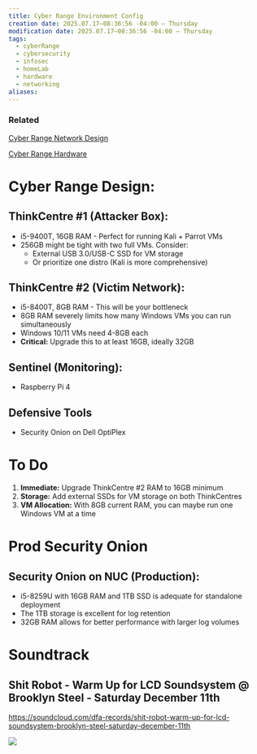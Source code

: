```yaml
---
title: Cyber Range Environment Config
creation date: 2025.07.17—08:36:56 -04:00 — Thursday
modification date: 2025.07.17—08:36:56 -04:00 — Thursday
tags:
  - cyberRange
  - cybersecurity
  - infosec
  - homeLab
  - hardware
  - networking
aliases:
---
```


### Related

[Cyber Range Network Design](Cyber%20Range%20Network%20Design.md)

[Cyber Range Hardware](Cyber%20Range%20Hardware.md)





# Cyber Range Design:

## ThinkCentre #1 (Attacker Box):

- i5-9400T, 16GB RAM - Perfect for running Kali + Parrot VMs
- 256GB might be tight with two full VMs. Consider:
    - External USB 3.0/USB-C SSD for VM storage
    - Or prioritize one distro (Kali is more comprehensive)


## ThinkCentre #2 (Victim Network):

- i5-8400T, 8GB RAM - This will be your bottleneck
- 8GB RAM severely limits how many Windows VMs you can run simultaneously
- Windows 10/11 VMs need 4-8GB each
- **Critical:** Upgrade this to at least 16GB, ideally 32GB


## Sentinel (Monitoring):

- Raspberry Pi 4 


## Defensive Tools

- Security Onion on Dell OptiPlex



# To Do

1. **Immediate:** Upgrade ThinkCentre #2 RAM to 16GB minimum
2. **Storage:** Add external SSDs for VM storage on both ThinkCentres
3. **VM Allocation:** With 8GB current RAM, you can maybe run one Windows VM at a time






# Prod Security Onion

## Security Onion on NUC (Production):

- i5-8259U with 16GB RAM and 1TB SSD is adequate for standalone deployment
- The 1TB storage is excellent for log retention
- 32GB RAM allows for better performance with larger log volumes





# Soundtrack

## Shit Robot - Warm Up for LCD Soundsystem @ Brooklyn Steel - Saturday December 11th

https://soundcloud.com/dfa-records/shit-robot-warm-up-for-lcd-soundsystem-brooklyn-steel-saturday-december-11th

![](Pasted%20image%2020250718093959.png)


